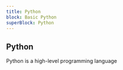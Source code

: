 ```yaml
---
title: Python
block: Basic Python
superBlock: Python
---
```

## Python

Python is a high-level programming language
